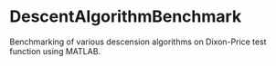 # DescentAlgorithmBenchmark
Benchmarking of various descension algorithms on Dixon-Price test function using MATLAB. 
